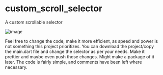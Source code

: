 # custom_scroll_selector

A custom scrollable selector

![image](https://github.com/PrimeTheFirst/flutter_custom_scroll_selector/assets/89402723/1ae3f140-d539-456f-aff1-b726d9900100)

Feel free to change the code, make it more efficient, as speed and power is not something this project prioritizes. You can download the project/copy the main.dart file and change the selector as per your needs. Make it prettier and maybe even push those changes. Might make a package of it later. The code is fairly simple, and comments have been left where necessary.
